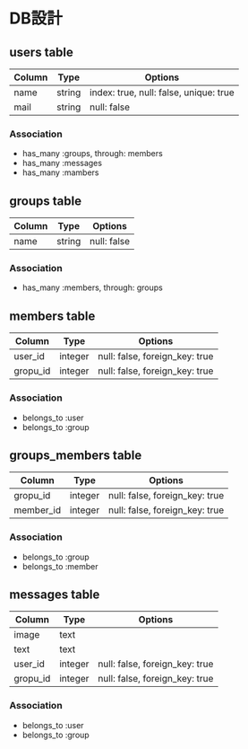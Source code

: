 # DB設計
## users table
|Column|Type|Options|
|------|----|-------|
|name|string|index: true, null: false, unique: true|
|mail|string|null: false|
### Association
- has_many :groups, through: members
- has_many :messages
- has_many :mambers

## groups table
|Column|Type|Options|
|------|----|-------|
|name|string|null: false|
### Association
- has_many :members, through: groups

## members table
|Column|Type|Options|
|------|----|-------|
|user_id|integer|null: false, foreign_key: true|
|gropu_id|integer|null: false, foreign_key: true|
### Association
- belongs_to :user
- belongs_to :group

## groups_members table
|Column|Type|Options|
|------|----|-------|
|gropu_id|integer|null: false, foreign_key: true|
|member_id|integer|null: false, foreign_key: true|
### Association
- belongs_to :group
- belongs_to :member

## messages table
|Column|Type|Options|
|------|----|-------|
|image|text||
|text|text||
|user_id|integer|null: false, foreign_key: true|
|gropu_id|integer|null: false, foreign_key: true|
### Association
- belongs_to :user
- belongs_to :group